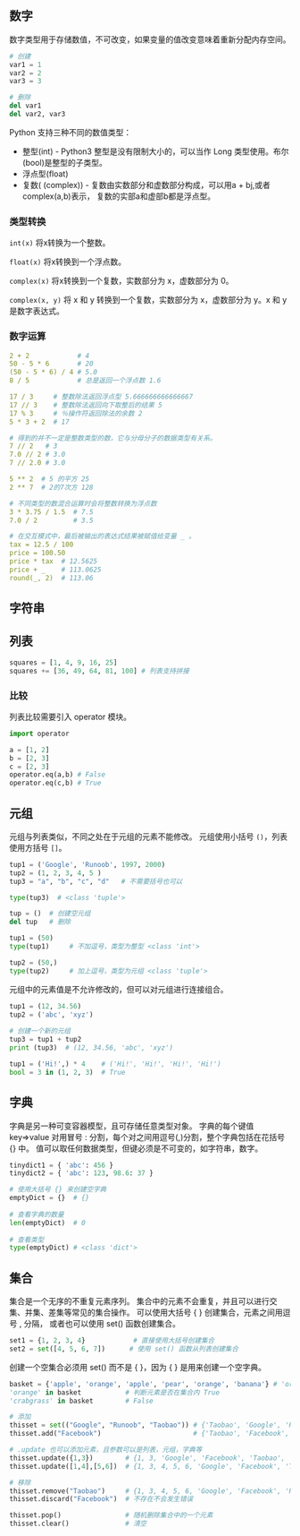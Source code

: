 ## 数字

数字类型用于存储数值，不可改变，如果变量的值改变意味着重新分配内存空间。

```python
# 创建
var1 = 1
var2 = 2
var3 = 3

# 删除
del var1
del var2, var3
```

Python 支持三种不同的数值类型：

- 整型(int) - Python3 整型是没有限制大小的，可以当作 Long 类型使用。布尔(bool)是整型的子类型。
- 浮点型(float)
- 复数( (complex)) - 复数由实数部分和虚数部分构成，可以用a + bj,或者complex(a,b)表示， 复数的实部a和虚部b都是浮点型。

### 类型转换

`int(x)` 将x转换为一个整数。

`float(x)` 将x转换到一个浮点数。

`complex(x)` 将x转换到一个复数，实数部分为 x，虚数部分为 0。

`complex(x, y)` 将 x 和 y 转换到一个复数，实数部分为 x，虚数部分为 y。x 和 y 是数字表达式。

### 数字运算

```yml
2 + 2            # 4
50 - 5 * 6       # 20
(50 - 5 * 6) / 4 # 5.0
8 / 5            # 总是返回一个浮点数 1.6

17 / 3     # 整数除法返回浮点型 5.666666666666667
17 // 3    # 整数除法返回向下取整后的结果 5
17 % 3     # ％操作符返回除法的余数 2
5 * 3 + 2  # 17

# 得到的并不一定是整数类型的数，它与分母分子的数据类型有关系。
7 // 2   # 3
7.0 // 2 # 3.0
7 // 2.0 # 3.0

5 ** 2  # 5 的平方 25
2 ** 7  # 2的7次方 128

# 不同类型的数混合运算时会将整数转换为浮点数
3 * 3.75 / 1.5  # 7.5
7.0 / 2         # 3.5

# 在交互模式中，最后被输出的表达式结果被赋值给变量 _ 。
tax = 12.5 / 100
price = 100.50
price * tax  # 12.5625
price + _    # 113.0625
round(_, 2)  # 113.06
```

## 字符串

## 列表

```python
squares = [1, 4, 9, 16, 25]
squares += [36, 49, 64, 81, 100] # 列表支持拼接
```

### 比较

列表比较需要引入 operator 模块。
```python
import operator

a = [1, 2]
b = [2, 3]
c = [2, 3]
operator.eq(a,b) # False
operator.eq(c,b) # True
```

## 元组

元组与列表类似，不同之处在于元组的元素不能修改。
元组使用小括号 `()`，列表使用方括号 `[]`。

```python
tup1 = ('Google', 'Runoob', 1997, 2000)
tup2 = (1, 2, 3, 4, 5 )
tup3 = "a", "b", "c", "d"   # 不需要括号也可以

type(tup3)  # <class 'tuple'>
```

```python
tup = ()  # 创建空元组
del tup   # 删除

tup1 = (50)
type(tup1)     # 不加逗号，类型为整型 <class 'int'>

tup2 = (50,)
type(tup2)     # 加上逗号，类型为元组 <class 'tuple'>
```

元组中的元素值是不允许修改的，但可以对元组进行连接组合。
```python
tup1 = (12, 34.56)
tup2 = ('abc', 'xyz')
 
# 创建一个新的元组
tup3 = tup1 + tup2
print (tup3)  # (12, 34.56, 'abc', 'xyz')
```

```python
tup1 = ('Hi!',) * 4    # ('Hi!', 'Hi!', 'Hi!', 'Hi!')
bool = 3 in (1, 2, 3)  # True
```

## 字典

字典是另一种可变容器模型，且可存储任意类型对象。
字典的每个键值 key=>value 对用冒号 : 分割，每个对之间用逗号(,)分割，整个字典包括在花括号 {} 中。
值可以取任何数据类型，但键必须是不可变的，如字符串，数字。

```python
tinydict1 = { 'abc': 456 }
tinydict2 = { 'abc': 123, 98.6: 37 }

# 使用大括号 {} 来创建空字典
emptyDict = {}  # {}
 
# 查看字典的数量
len(emptyDict)  # 0
 
# 查看类型
type(emptyDict) # <class 'dict'>
```

## 集合

集合是一个无序的不重复元素序列。
集合中的元素不会重复，并且可以进行交集、并集、差集等常见的集合操作。
可以使用大括号 { } 创建集合，元素之间用逗号 , 分隔， 或者也可以使用 set() 函数创建集合。

```python
set1 = {1, 2, 3, 4}            # 直接使用大括号创建集合
set2 = set([4, 5, 6, 7])      # 使用 set() 函数从列表创建集合
```

创建一个空集合必须用 set() 而不是 { }，因为 { } 是用来创建一个空字典。

```python
basket = {'apple', 'orange', 'apple', 'pear', 'orange', 'banana'} # 'orange', 'banana', 'pear', 'apple'}
'orange' in basket           # 判断元素是否在集合内 True
'crabgrass' in basket        # False
```

```python
# 添加
thisset = set(("Google", "Runoob", "Taobao")) # {'Taobao', 'Google', 'Runoob'}
thisset.add("Facebook")                       # {'Taobao', 'Facebook', 'Google', 'Runoob'}

# .update 也可以添加元素，且参数可以是列表，元组，字典等
thisset.update({1,3})        # {1, 3, 'Google', 'Facebook', 'Taobao', 'Runoob'}
thisset.update([1,4],[5,6])  # {1, 3, 4, 5, 6, 'Google', 'Facebook', 'Taobao', 'Runoob'}

# 移除
thisset.remove("Taobao")     # {1, 3, 4, 5, 6, 'Google', 'Facebook', 'Runoob'} 不存在会发生错误
thisset.discard("Facebook")  # 不存在不会发生错误

thisset.pop()                # 随机删除集合中的一个元素
thisset.clear()              # 清空
```
